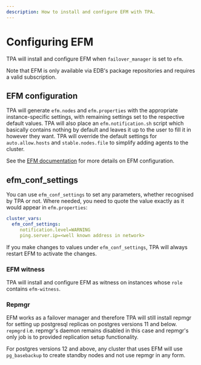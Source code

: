 ```yaml
---
description: How to install and configure EFM with TPA.
---
```


# Configuring EFM

TPA will install and configure EFM when `failover_manager` is set to
`efm`.

Note that EFM is only available via EDB's package repositories
and requires a valid subscription.

## EFM configuration

TPA will generate `efm.nodes` and `efm.properties` with the appropriate
instance-specific settings, with remaining settings set to the respective
default values. TPA will also place an `efm.notification.sh` script which
basically contains nothing by default and leaves it up to the user to fill it
in however they want. TPA will override the default settings for
`auto.allow.hosts` and `stable.nodes.file` to simplify adding agents
to the cluster.

See the [EFM documentation](https://www.enterprisedb.com/docs/efm/latest/)
for more details on EFM configuration.

## efm_conf_settings

You can use `efm_conf_settings` to set any parameters, whether recognised
by TPA or not. Where needed, you need to quote the value exactly as it
would appear in `efm.properties`:

```yaml
cluster_vars:
  efm_conf_settings:
     notification.level=WARNING
     ping.server.ip=<well known address in network>
```

If you make changes to values under `efm_conf_settings`, TPA will always
restart EFM to activate the changes.

### EFM witness

TPA will install and configure EFM as witness on instances whose `role`
contains `efm-witness`.

### Repmgr

EFM works as a failover manager and therefore TPA will still install
repmgr for setting up postgresql replicas on postgres versions 11 and
below. `repmgrd` i.e. repmgr's daemon remains disabled in this case and
repmgr's only job is to provided replication setup functionality.

For postgres versions 12 and above, any cluster that uses EFM will use
`pg_basebackup` to create standby nodes and not use repmgr in any form.
